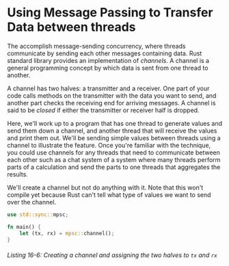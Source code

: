 # Using Message Passing to Transfer Data between threads

The accomplish message-sending concurrency, where threads communicate by sending each other messages containing data. Rust standard library provides an implementation of *channels*. A channel is a general programming concept by which data is sent from one thread to another.

A channel has two halves: a transmitter and a receiver. One part of your code calls methods on the transmitter with the data you want to send, and another part checks the receiving end for arriving messages. A channel is said to be *closed* if either the transmitter or receiver half is dropped.

Here, we'll work up to a program that has one thread to generate values and send them down a channel, and another thread  that will receive the values and print them out. We'll be sending simple values between threads using a channel to illustrate the feature. Once you're familiar with the technique, you could use channels for any threads that need to communicate between each other such as a chat system of a system where many threads perform parts of a calculation and send the parts to one threads that aggregates the results.

We'll create a channel but not do anything with it. Note that this won't compile yet because Rust can't tell what type of values we want to send over the channel.

```rs
use std::sync::mpsc;

fn main() {
    let (tx, rx) = mpsc::channel();
}
```

###### Listing 16-6: Creating a channel and assigning the two halves to `tx` and `rx`
